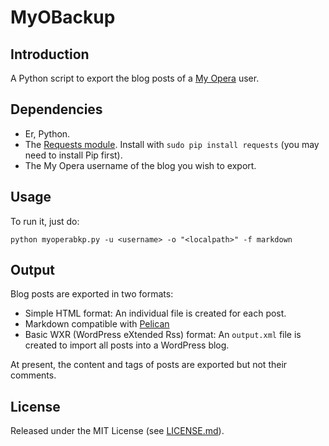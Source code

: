 # MyOBackup

## Introduction

A Python script to export the blog posts of a [My Opera](http://my.opera.com/) user.

## Dependencies

- Er, Python.
- The [Requests module](http://kennethreitz.org/exposures/requests). Install with `sudo pip install requests` (you may need to install Pip first).
- The My Opera username of the blog you wish to export.

## Usage

To run it, just do:

    python myoperabkp.py -u <username> -o "<localpath>" -f markdown

## Output

Blog posts are exported in two formats:

- Simple HTML format: An individual file is created for each post.
- Markdown compatible with [Pelican](http://docs.getpelican.com/en/3.2/)
- Basic WXR (WordPress eXtended Rss) format: An `output.xml` file is created to import all posts into a WordPress blog.

At present, the content and tags of posts are exported but not their comments.

## License

Released under the MIT License (see [LICENSE.md](LICENSE.md)).